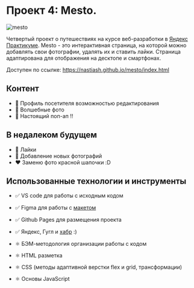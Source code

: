 # Проект 4: Mesto.
![mesto](https://i.ibb.co/LhzKQR3/mesto.jpg)


Четвертый проект о путешествиях на курсе веб-разработки в [Яндекс Практикуме](https://praktikum.yandex.ru/web). Mesto - это интерактивная страница, на которой можно добавлять свои фотографии, удалять их и ставить лайки. Страница адаптирована для отображения на десктопе и смартфонах.

Доступен по ссылке: https://nastiash.github.io/mesto/index.html

## Контент

* 💛 Профиль посетителя возможностью редактирования
* 💜 Волшебные фото
* 💙 Настоящий поп-ап !!

## В недалеком будущем
* 🧡 Лайки
* 💚 Добавление новых фотографий
* ❤️ Заменю фото красной шапочки :D

## Использованные технологии и инструменты

* ✅ VS code для работы с исходным кодом
* ✅ Figma для работы с [макетом](https://www.figma.com/file/StZjf8HnoeLdiXS7dYrLAh/JavaScript.-Sprint-4)
* ✅ Github Pages для размещения проекта
* ✅ Яндекс, Гугл и [хабр](https://habr.com/) :)

* ⚛️ БЭМ-методология организации работы с кодом
* ⚛️ HTML разметка
* ⚛️ CSS (методы адаптивной верстки flex и grid, трансформации)
* ⚛️ Основы JavaScript
